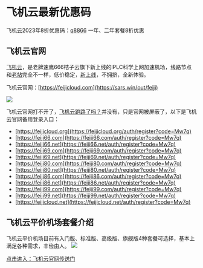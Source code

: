 # 飞机云最新优惠码

飞机云2023年8折优惠码：[q8866](https://feijiyun.net/out/feiji/)  一年、二年套餐8折优惠

飞机云官网
-----

[飞机云](https://feijiyun.net/tag/feijicloud/)，是老牌速鹰666桔子云旗下新上线的IPLC科学上网加速机场，线路节点和[老站](https://sars.win/out/jikess)完全不一样，低价稳定，[新上线](https://sars.win/119)，不拥挤，全新体验。

飞机云官网：[https://feijicloud.com](https://sars.win/out/feiji) 

[![](https://sars.win/wp-content/uploads/2023/08/119_uxtt_20230808_232840.png)](https://sars.win/wp-content/uploads/2023/08/119_uxtt_20230808_232840.png) 

飞机云官网打不开了，[飞机云跑路了吗？](https://feijiyun.net/tag/%e9%a3%9e%e6%9c%ba%e4%ba%91%e8%b7%91%e8%b7%af%e4%ba%86%e5%90%97%ef%bc%9f/)并没有，只是官网被屏蔽了，以下是飞机云官网备用登录入口：

*   [https://feijicloud.org](https://feijicloud.org/auth/register?code=Mw7q)
*   [https://feiji66.com](https://feiji66.com/auth/register?code=Mw7q)
*   [https://feiji66.net](https://feiji66.net/auth/register?code=Mw7q)
*   [https://feiji69.com](https://feiji69.com/auth/register?code=Mw7q)
*   [https://feiji69.net](https://feiji69.net/auth/register?code=Mw7q)
*   [https://feiji80.com](https://feiji80.com/auth/register?code=Mw7q)
*   [https://feiji80.net](https://feiji80.net/auth/register?code=Mw7q)
*   [https://feiji86.com](https://feiji86.com/auth/register?code=Mw7q)
*   [https://feiji86.net](https://feiji86.net/auth/register?code=Mw7q)
*   [https://feiji99.com](https://feiji99.com/auth/register?code=Mw7q)
*   [https://feiji99.net](https://feiji99.net/auth/register?code=Mw7q)
*   [https://feijicloud.net](https://feijicloud.net/auth/register?code=Mw7q)

飞机云平价机场套餐介绍
-----------

飞机云平价机场目前有入门版、标准版、高级版、旗舰版4种套餐可选择，基本上满足各种需求，丰俭由人。 [![](https://sars.win/wp-content/uploads/2023/08/119_uxtt_20230808_233121.png)](https://sars.win/wp-content/uploads/2023/08/119_uxtt_20230808_233121.png)

[点击进入：飞机云官网传送门](https://sars.win/out/feiji)
